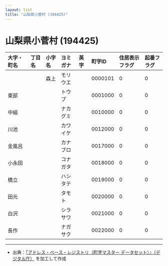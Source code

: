 ```yaml
---
layout: list
title: "山梨県小菅村 (194425)"
---
```


# 山梨県小菅村 (194425)

| 大字・町名 | 丁目名 | 小字名 | ヨミガナ | 英字 | 町字ID | 住居表示フラグ | 起番フラグ |
|:---|:---|:---|:---|:---|:---|:---|:---|
|  |  | 森上 | モリウエ |  | 0000101 | 0 | 0 |
| 東部 |  |  | トウブ |  | 0001000 | 0 | 0 |
| 中組 |  |  | ナカグミ |  | 0010000 | 0 | 0 |
| 川池 |  |  | カワイケ |  | 0012000 | 0 | 0 |
| 金風呂 |  |  | カナブロ |  | 0017000 | 0 | 0 |
| 小永田 |  |  | コナガタ |  | 0018000 | 0 | 0 |
| 橋立 |  |  | ハシタテ |  | 0019000 | 0 | 0 |
| 田元 |  |  | タモト |  | 0020000 | 0 | 0 |
| 白沢 |  |  | シラサワ |  | 0021000 | 0 | 0 |
| 長作 |  |  | ナガサク |  | 0022000 | 0 | 0 |

---

- 出典：[「アドレス・ベース・レジストリ（町字マスター データセット）』（デジタル庁）](https://www.digital.go.jp/policies/base_registry_address/) を加工して作成
